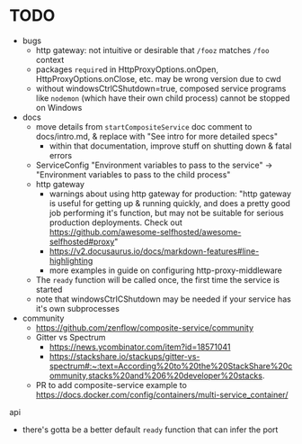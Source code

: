 # TODO

- bugs
    - http gateway: not intuitive or desirable that `/fooz` matches `/foo` context
    - packages `require`d in HttpProxyOptions.onOpen, HttpProxyOptions.onClose, etc. may be wrong version due to cwd
    - without windowsCtrlCShutdown=true, composed service programs like `nodemon` (which have their own child process) cannot be stopped on Windows
- docs
    - move details from `startCompositeService` doc comment to docs/intro.md, & replace with "See intro for more detailed specs"
        - within that documentation, improve stuff on shutting down & fatal errors
    - ServiceConfig "Environment variables to pass to the service" -> "Environment variables to pass to the child process"
    - http gateway
        - warnings about using http gateway for production:
        "http gateway is useful for getting up & running quickly,
        and does a pretty good job performing it's function,
        but may not be suitable for serious production deployments.
        Check out https://github.com/awesome-selfhosted/awesome-selfhosted#proxy"
        - https://v2.docusaurus.io/docs/markdown-features#line-highlighting
        - more examples in guide on configuring http-proxy-middleware
    - The `ready` function will be called once, the first time the service is started
    - note that windowsCtrlCShutdown may be needed if your service has it's own subprocesses
- community
    - https://github.com/zenflow/composite-service/community
    - Gitter vs Spectrum
        - https://news.ycombinator.com/item?id=18571041
        - https://stackshare.io/stackups/gitter-vs-spectrum#:~:text=According%20to%20the%20StackShare%20community,stacks%20and%206%20developer%20stacks.
    - PR to add composite-service example to https://docs.docker.com/config/containers/multi-service_container/

api
- there's gotta be a better default `ready` function that can infer the port
